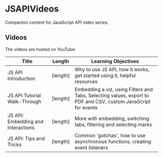 # JSAPIVideos
Companion content for JavaScript API video series.

## Videos
The videos are hosted on YouTube:

| Title | Length | Learning Objectives |
| --- | --- | --- |
| JS API Introduction | [length] | Why to use JS API, how it works, get started using it, helpful resources |
| JS API Tutorial Walk-Through | [length] | Embedding a viz, using Filters and Tabs, Selecting values, export to PDF and CSV, custom JavaScript for events |
| JS API:  Embedding and Interactions | [length] | More with embedding, switching tabs, filtering and selecting marks |
| JS API:  Tips and Tricks | [length] | Common 'gotchas', how to use asynchronous functions, creating event listeners |
